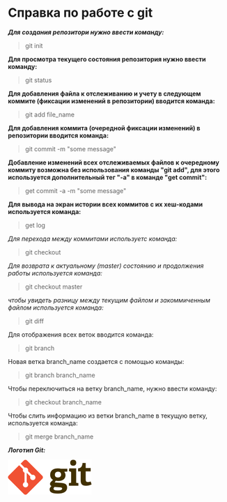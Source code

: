 # Справка по работе с git
***Для создания репозитори нужно ввести команду:***
> git init

**Для просмотра текущего состояния репозитория нужно ввести команду:**
> git status

**Для добавления файла к отслеживанию и учету в следующем коммите (фиксации изменений в репозитории) вводится команда:**
> git add file_name

**Для добавления коммита (очередной фиксации изменений) в репозитории вводится команда:**
> git commit -m "some message"

**Добавление изменений всех отслеживаемых файлов к очередному коммиту возможна без использования команды "git add", для этого используется дополнительный тег "-a" в команде "get commit":**
> get commit -a -m "some message"

**Для вывода на экран истории всех коммитов с их хеш-кодами используется команда:**
> get log

*Для перехода между коммитами используетс команда:*
> git checkout

*Для возврата к актуальному (master) состоянию и продолжения работы используется команда:*
> git checkout master

*чтобы увидеть разницу между текущим файлом и закоммиченным файлом используется команда:*
> git diff

Для отображения всех веток вводится команда:
> git branch

Новая ветка branch_name создается с помощью команды:
> git branch branch_name

Чтобы переключиться на ветку branch_name, нужно ввести команду:
> git checkout branch_name

Чтобы слить информацию из ветки branch_name в текущую ветку, используется команда:
> git merge branch_name

***Логотип Git:***

![Логотип Git](Git-logo.png)